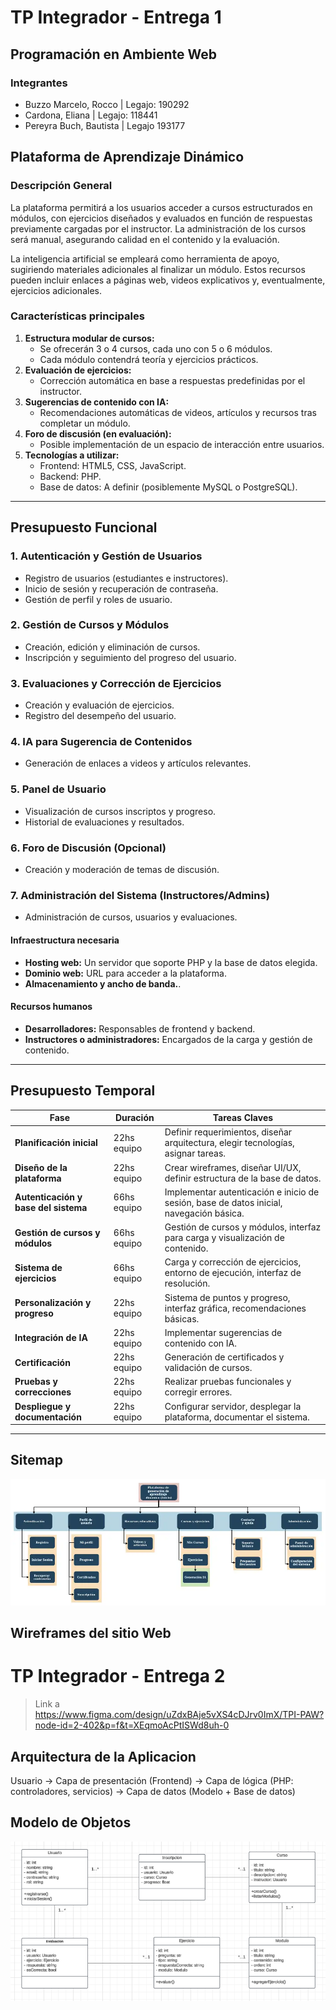 # TP Integrador - Entrega 1

## Programación en Ambiente Web

### **Integrantes**

- Buzzo Marcelo, Rocco   |   Legajo: 190292
- Cardona, Eliana        |   Legajo: 118441
- Pereyra Buch, Bautista |   Legajo 193177

## Plataforma de Aprendizaje Dinámico

### **Descripción General**

La plataforma permitirá a los usuarios acceder a cursos estructurados en módulos, con ejercicios diseñados y evaluados en función de respuestas previamente cargadas por el instructor. La administración de los cursos será manual, asegurando calidad en el contenido y la evaluación.

La inteligencia artificial se empleará como herramienta de apoyo, sugiriendo materiales adicionales al finalizar un módulo. Estos recursos pueden incluir enlaces a páginas web, videos explicativos y, eventualmente, ejercicios adicionales.

### **Características principales**

1. **Estructura modular de cursos:**
    - Se ofrecerán 3 o 4 cursos, cada uno con 5 o 6 módulos.
    - Cada módulo contendrá teoría y ejercicios prácticos.
2. **Evaluación de ejercicios:**
    - Corrección automática en base a respuestas predefinidas por el instructor.
3. **Sugerencias de contenido con IA:**
    - Recomendaciones automáticas de videos, artículos y recursos tras completar un módulo.
4. **Foro de discusión (en evaluación):**
    - Posible implementación de un espacio de interacción entre usuarios.
5. **Tecnologías a utilizar:**
    - Frontend: HTML5, CSS, JavaScript.
    - Backend: PHP.
    - Base de datos: A definir (posiblemente MySQL o PostgreSQL).

---

## **Presupuesto Funcional**

### **1. Autenticación y Gestión de Usuarios**

- Registro de usuarios (estudiantes e instructores).
- Inicio de sesión y recuperación de contraseña.  
- Gestión de perfil y roles de usuario.  

### **2. Gestión de Cursos y Módulos**

- Creación, edición y eliminación de cursos.
- Inscripción y seguimiento del progreso del usuario.  

### **3. Evaluaciones y Corrección de Ejercicios**

- Creación y evaluación de ejercicios.
- Registro del desempeño del usuario.  

### **4. IA para Sugerencia de Contenidos**  

- Generación de enlaces a videos y artículos relevantes.  

### **5. Panel de Usuario**

- Visualización de cursos inscriptos y progreso.  
- Historial de evaluaciones y resultados.  

### **6. Foro de Discusión (Opcional)**

- Creación y moderación de temas de discusión.  

### **7. Administración del Sistema (Instructores/Admins)**  

- Administración de cursos, usuarios y evaluaciones.  

#### **Infraestructura necesaria**
- **Hosting web:** Un servidor que soporte PHP y la base de datos elegida.
- **Dominio web:** URL para acceder a la plataforma.
- **Almacenamiento y ancho de banda.**.

#### **Recursos humanos**
- **Desarrolladores:** Responsables de frontend y backend.
- **Instructores o administradores:** Encargados de la carga y gestión de contenido.

---

## **Presupuesto Temporal**

| **Fase**                     | **Duración**  | **Tareas Claves**  |
|------------------------------|--------------|--------------------|
| **Planificación inicial**    | 22hs equipo  | Definir requerimientos, diseñar arquitectura, elegir tecnologías, asignar tareas. |
| **Diseño de la plataforma**  | 22hs equipo  | Crear wireframes, diseñar UI/UX, definir estructura de la base de datos. |
| **Autenticación y base del sistema**   | 66hs equipo    | Implementar autenticación e inicio de sesión, base de datos inicial, navegación básica.  |
| **Gestión de cursos y módulos**  | 66hs equipo  | Gestión de cursos y módulos, interfaz para carga y visualización de contenido.|
| **Sistema de ejercicios**  | 66hs equipo   | Carga y corrección de ejercicios, entorno de ejecución, interfaz de resolución. |
| **Personalización y progreso**  | 22hs equipo  | Sistema de puntos y progreso, interfaz gráfica, recomendaciones básicas. |
| **Integración de IA**        | 22hs equipo   | Implementar sugerencias de contenido con IA. |
| **Certificación**   | 22hs equipo    | Generación de certificados y validación de cursos. |
| **Pruebas y correcciones**   | 22hs equipo    | Realizar pruebas funcionales y corregir errores. |
| **Despliegue y documentación** | 22hs equipo | Configurar servidor, desplegar la plataforma, documentar el sistema. |

---

## **Sitemap**

![alt text](sitemap.png)

## **Wireframes del sitio Web**

# TP Integrador - Entrega 2

> Link a https://www.figma.com/design/uZdxBAje5vXS4cDJrv0ImX/TPI-PAW?node-id=2-402&p=f&t=XEqmoAcPtISWd8uh-0

## **Arquitectura de la Aplicacion**

Usuario -> Capa de presentación (Frontend) -> Capa de lógica (PHP: controladores, servicios) -> Capa de datos (Modelo + Base de datos)

## **Modelo de Objetos**

![alt text](modelo.png)